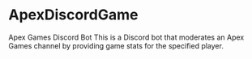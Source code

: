 # ApexDiscordGame
Apex Games Discord Bot This is a Discord bot that moderates an Apex Games channel by providing game stats for the specified player.  
